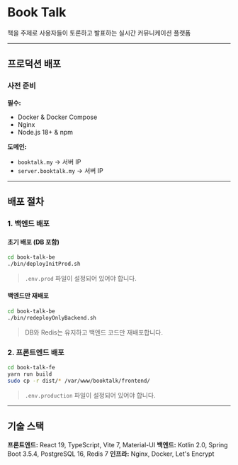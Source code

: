 # Book Talk

책을 주제로 사용자들이 토론하고 발표하는 실시간 커뮤니케이션 플랫폼

---

## 프로덕션 배포

### 사전 준비

**필수:**

- Docker & Docker Compose
- Nginx
- Node.js 18+ & npm

**도메인:**

- `booktalk.my` → 서버 IP
- `server.booktalk.my` → 서버 IP

---

## 배포 절차

### 1. 백엔드 배포

#### 초기 배포 (DB 포함)

```bash
cd book-talk-be
./bin/deployInitProd.sh
```

> `.env.prod` 파일이 설정되어 있어야 합니다.

#### 백엔드만 재배포

```bash
cd book-talk-be
./bin/redeployOnlyBackend.sh
```

> DB와 Redis는 유지하고 백엔드 코드만 재배포합니다.

### 2. 프론트엔드 배포

```bash
cd book-talk-fe
yarn run build
sudo cp -r dist/* /var/www/booktalk/frontend/
```

> `.env.production` 파일이 설정되어 있어야 합니다.

---

## 기술 스택

**프론트엔드:** React 19, TypeScript, Vite 7, Material-UI
**백엔드:** Kotlin 2.0, Spring Boot 3.5.4, PostgreSQL 16, Redis 7
**인프라:** Nginx, Docker, Let's Encrypt

